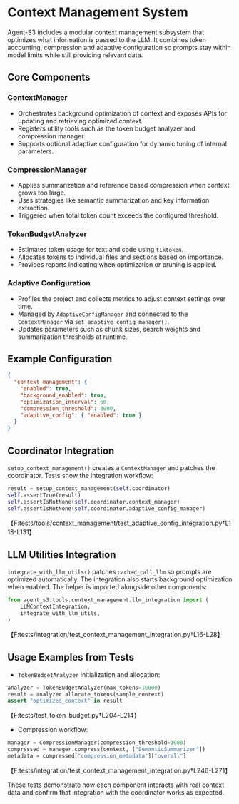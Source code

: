 # Context Management System

Agent-S3 includes a modular context management subsystem that optimizes what information is passed to the LLM.  It combines token accounting, compression and adaptive configuration so prompts stay within model limits while still providing relevant data.

## Core Components

### ContextManager
- Orchestrates background optimization of context and exposes APIs for updating and retrieving optimized context.
- Registers utility tools such as the token budget analyzer and compression manager.
- Supports optional adaptive configuration for dynamic tuning of internal parameters.

### CompressionManager
- Applies summarization and reference based compression when context grows too large.
- Uses strategies like semantic summarization and key information extraction.
- Triggered when total token count exceeds the configured threshold.

### TokenBudgetAnalyzer
- Estimates token usage for text and code using `tiktoken`.
- Allocates tokens to individual files and sections based on importance.
- Provides reports indicating when optimization or pruning is applied.

### Adaptive Configuration
- Profiles the project and collects metrics to adjust context settings over time.
- Managed by `AdaptiveConfigManager` and connected to the `ContextManager` via `set_adaptive_config_manager()`.
- Updates parameters such as chunk sizes, search weights and summarization thresholds at runtime.

## Example Configuration
```json
{
  "context_management": {
    "enabled": true,
    "background_enabled": true,
    "optimization_interval": 60,
    "compression_threshold": 8000,
    "adaptive_config": { "enabled": true }
  }
}
```

## Coordinator Integration
`setup_context_management()` creates a `ContextManager` and patches the coordinator.  Tests show the integration workflow:
```python
result = setup_context_management(self.coordinator)
self.assertTrue(result)
self.assertIsNotNone(self.coordinator.context_manager)
self.assertIsNotNone(self.coordinator.adaptive_config_manager)
```
【F:tests/tools/context_management/test_adaptive_config_integration.py†L118-L131】

## LLM Utilities Integration
`integrate_with_llm_utils()` patches `cached_call_llm` so prompts are optimized automatically.  The integration also starts background optimization when enabled.  The helper is imported alongside other components:
```python
from agent_s3.tools.context_management.llm_integration import (
    LLMContextIntegration,
    integrate_with_llm_utils,
)
```
【F:tests/integration/test_context_management_integration.py†L16-L28】

## Usage Examples from Tests
- `TokenBudgetAnalyzer` initialization and allocation:
```python
analyzer = TokenBudgetAnalyzer(max_tokens=16000)
result = analyzer.allocate_tokens(sample_context)
assert "optimized_context" in result
```
【F:tests/test_token_budget.py†L204-L214】

- Compression workflow:
```python
manager = CompressionManager(compression_threshold=1000)
compressed = manager.compress(context, ["SemanticSummarizer"])
metadata = compressed["compression_metadata"]["overall"]
```
【F:tests/integration/test_context_management_integration.py†L246-L271】

These tests demonstrate how each component interacts with real context data and confirm that integration with the coordinator works as expected.
